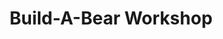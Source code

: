 ---
title: "Build-A-Bear Workshop"
url: /crossville/build-a-bear-workshop-interchange-drive/
shop: toys
---